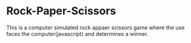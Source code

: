 # Rock-Paper-Scissors

This is a computer simulated rock appaer scissors game where the use faces the computer(javascript) and determines a winner.